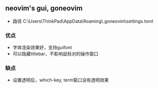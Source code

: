 ## neovim's gui, goneovim
- 路径
  C:\Users\ThinkPad\AppData\Roaming\\.goneovim\settings.toml

### 优点
- 字体渲染效果好，支持guifont
- 可以隐藏titlebar，不影响鼠标对的操作窗口

### 缺点
- 设置透明后，which-key, term窗口没有透明效果






